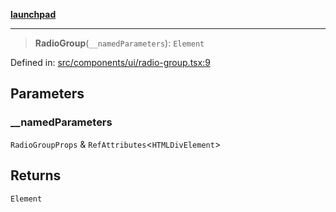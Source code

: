 [**launchpad**](index.md)

***

> **RadioGroup**(`__namedParameters`): `Element`

Defined in: [src/components/ui/radio-group.tsx:9](https://github.com/victorbratov/launchpad/blob/6dd13cd77753e59ec2a031fc7279545899826925/src/components/ui/radio-group.tsx#L9)

## Parameters

### \_\_namedParameters

`RadioGroupProps` & `RefAttributes`\<`HTMLDivElement`\>

## Returns

`Element`
